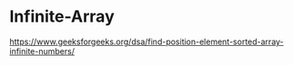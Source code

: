 # Infinite-Array
https://www.geeksforgeeks.org/dsa/find-position-element-sorted-array-infinite-numbers/
